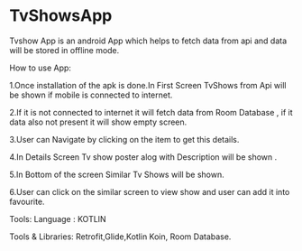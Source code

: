 # TvShowsApp

Tvshow App is an android App which helps to fetch data from api and data will be stored in offline mode.

How to use App:

1.Once installation of the apk is done.In First Screen TvShows from Api will be shown if mobile is connected to internet.

2.If it is not connected to internet it will fetch data from Room Database , if it data also not present it will show empty screen.

3.User can Navigate by clicking on the item to get this details.

4.In Details Screen Tv show poster alog with Description will be shown .

5.In Bottom of the screen Similar Tv Shows will be shown.

6.User can click on the similar screen to view show and user can add it into favourite.


Tools:
Language : KOTLIN

Tools & Libraries: Retrofit,Glide,Kotlin Koin, Room Database.
